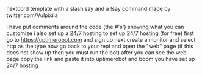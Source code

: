 nextcord template with a slash say and a !say command
made by twitter.com/Vulpixiia

i have put comments around the code (the #'s') showing what you can customize 
i also set up a 24/7 hosting 
to set up 24/7 hosting (for free)
first go to https://uptimerobot.com and sign up
next create a monitor and select http as the type
now go back to your repl and open the "web" page
(if this does not show up then you must run the bot)
after you can see the web page copy the link and paste it into uptimerobot 
and boom you have set up 24/7 hosting